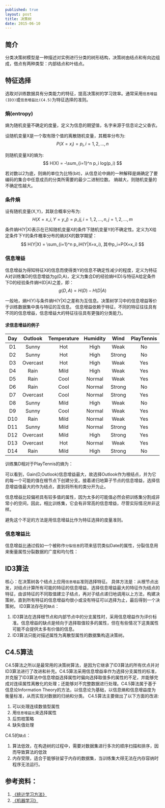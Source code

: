 ```yaml
---
published: true
layout: post
title: 决策树
date: 2015-06-10
---
```


## 简介
分类决策树模型是一种描述对实例进行分类的树形结构，决策树由结点和有向边组成，借点有两种类型：内部结点和叶结点。

<!-- more -->

## 特征选择
选取对训练数据具有分类能力的特征，提高决策树的学习效率。通常采用`信息增益(ID3)`或`信息增益比(C4.5)`为特征选择的准则。

### 熵(entropy)
熵为随机变量不确定的度量，定义为信息的期望值，名字来源于信息论之父香农。

设随机变量X是一个取有限个值的离散随机变量，其概率分布为: $$ P(X=x_i) = p_i, i = 1,2,...,n $$

则随机变量X的熵为: $$ H(X) = -\sum_{i=1}^n p_i log(p_i) $$

若对数以2为底，则熵的单位为比特(bit)，从信息论中熵的一种解释是熵确定了要编码的集合中任意成员的分类所需要的最少二进制位数。
熵越大，则随机变量的不确定性越大。

### 条件熵
设有随机变量(X,Y)，其联合概率分布为:
$$ H(X=x\_i, Y=y\_j) = p\_{ij}, i=1,2,...,n,j=1,2,...,m $$

条件熵H(Y|X)表示在已知随机变量X的条件下随机变量Y的不确定性。定义为X给定条件下Y的条件概率分布的熵对X的数学期望：
$$ H(Y|X) = \sum_{i=1}^n p_iH(Y|X=x_i), 其中p_i=P(X=x_i) $$

### **信息增益**
信息增益为得知特征X的信息而使得类Y的信息不确定性减少的程度，定义为特征A对训练集D的信息增益为g(D,A)，定义为集合D的经验熵H(D)与特征A给定条件下D的经验条件熵H(D|A)之差，即：
$$ g(D,A) = H(D) - H(D|A) $$

一般地，熵H(Y)与条件熵H(Y|X)之差称为互信息。决策树学习中的信息增益等价于训练数据集中类与特征的互信息。
信息增益依赖于特征，不同的特征往往具有不同的信息增益，信息增益大的特征往往具有更强的分类能力。

#### 求信息增益的例子
|Day|Outlook|Temperature|Humidity|Wind|PlayTennis|
|:-:|:-:|:-:|:-:|:-:|:-:|
|D1|Sunny|Hot|High|Weak|No|
|D2|Sunny|Hot|High|Strong|No|
|D3|Overcast|Hot|High|Weak|Yes|
|D4|Rain|Mild|High|Weak|Yes|
|D5|Rain|Cool|Normal|Weak|Yes|
|D6|Rain|Cool|Normal|Strong|No|
|D7|Overcast|Cool|Normal|Strong|Yes|
|D8|Sunny|Mild|High|Weak|No|
|D9|Sunny|Cool|Normal|Weak|Yes|
|D10|Rain|Mild|Normal|Weak|Yes|
|D11|Sunny|Mild|Normal|Strong|Yes|
|D12|Overcast|Mild|High|Strong|Yes|
|D13|Overcast|Hot|Normal|Weak|Yes|
|D14|Rain|Mild|High|Strong|No|

训练集D相对于PlayTennis的熵为：

可以看到，Gain(D,Outlook)信息增益最大，故选择Outlook作为根结点，并为它的每一个可能的值在根节点下创建分支。接着递归地算子节点的信息增益，选择信息增益值最大的作为结点，直到将所有的类分开为止。

信息增益比较偏袒具有较多值的属性，因为太多的可能值必然会把训练集分割成非常小的空间，因此，相比训练集，它会有非常高的信息增益，尽管实际情况并非这样。

避免这个不足的方法是用信息增益比作为特征选择的度量准则。

### **信息增益比**
信息增益比通过假如一个被称作`分裂信息`的项来惩罚类似Date的属性，分裂信息用来衡量属性分裂数据的广度和均匀性：
## ID3算法
核心：在决策树各个结点上应用`信息增益`准则选择特征。
具体方法是：从根节点出发，对结点计算所有可能的特征的信息增益，选择信息增益最大的特征作为结点的特征，由该特征的不同取值建立子结点，再对子结点递归地调用以上方法，构建决策树，直到所有特征的信息增益均很小或没有特征可以选择为止，最后得到一个决策树。
ID3算法存在的`缺点`：
1. ID3算法在选择根节点和内部节点中的分支属性时，采用信息增益作为评价标准。信息增益的缺点是倾向于选择取值较多的属性，但在有些情况下这类属性可能不会提供太多有价值的信息。
2. ID3算法只能对描述属性为离散型属性的数据集构造决策树。

## C4.5算法
C4.5算法之所以是最常用的决策树算法，是因为它继承了ID3算法的所有优点并对ID3算法进行了改进和补充。C4.5算法采用信息增益率作为选择分支属性的标准，并克服了ID3算法中信息增益选择属性时偏向选择取值多的属性的不足，并能够完成对连续属性离散化的处理；还能够对不完整数据进行处理。C4.5算法属于基于信息论Information Theory的方法，以信息论为基础，以信息熵和信息增益度为衡量标准，从而实现对数据的归纳和分类。
C4.5算法主要做出了以下方面的改进:
1. 可以处理连续数值型属性
2. 用`信息增益比`来选择属性
3. 后剪枝策略
4. 缺失值处理

C4.5的`缺点`：
1. 算法低效，在构造树的过程中，需要对数据集进行多次的顺序扫描和排序，因而导致算法的低效
2. 内存受限，适合于能够驻留于内存的数据集，当训练集大得无法在内存容纳时程序无法运行。

## 参考资料：
1. [《统计学习方法》](https://book.douban.com/subject/10590856/)
2. [《机器学习》](http://book.douban.com/subject/1102235/)
